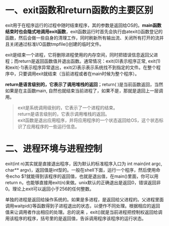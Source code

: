 # 一、exit函数和return函数的主要区别
exit用于在程序运行的过程中随时结束程序，其的参数是返回给OS的。**main函数结束时也会隐式地调用exit函数**，exit函数运行时首先会执行由atexit()函数登记的函数，然后会做一些自身的清理工作，同时刷新所有输出流、关闭所有打开的流并且关闭通过标准I/O函数tmpfile()创建的临时文件。<br>

exit是结束一个进程，它将删除进程使用的内存空间，同时把错误信息返回父进程；而return是返回函数值并退出函数。通常情况：exit(0)表示程序正常, exit(1)和exit(-1)表示程序异常退出，exit(2)表示表示系统找不到指定的文件。在整个程序中，只要调用exit就结束（当前进程或者在main时候为整个程序）。<br>

**return是语言级别的，它表示了调用堆栈的返回**；return( )是当前函数返回，当然如果是在主函数main, 自然也就结束当前进程了，如果不是，那就是退回上一层调用。
> exit是系统调用级别的，它表示了一个进程的结束。<br>
> return是语言级别的，它表示调用堆栈的返回。<br>
exit函数是退出应用程序，并将应用程序的一个状态返回给OS，这个状态标识了应用程序的一些运行信息。<br>

# 二、进程环境与进程控制
exit(int n)其实就是直接退出程序，因为默认的标准程序入口为 int main(int argc, char\*\* argv)，返回值是int型的。一般在shell下面，运行一个程序，然后使用命令echo $?就能得到该程序的返回值，也就是退出值，在main()里面，你可以用return n，也能够直接用exit(n)来做。unix默认的正确退出是返回0，错误返回非0。理论上exit可以返回小于256的任何整数。<br>

单独的进程是返回给操作系统的。如果是多进程，是返回给父进程的。父进程里面调用waitpid()等函数得到子进程退出的状态，以便作不同处理。根据相应的返回值来让调用者作出相应的处理。总的说来 ，exit()就是当前进程把控制权返回给调用该程序的程序，括号里的是返回值，告诉调用程序该程序的运行状态。<br>
